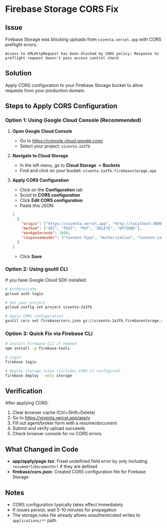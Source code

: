 # Firebase Storage CORS Fix

## Issue
Firebase Storage was blocking uploads from `viventa.vercel.app` with CORS preflight errors:
```
Access to XMLHttpRequest has been blocked by CORS policy: Response to preflight request doesn't pass access control check
```

## Solution
Apply CORS configuration to your Firebase Storage bucket to allow requests from your production domain.

## Steps to Apply CORS Configuration

### Option 1: Using Google Cloud Console (Recommended)

1. **Open Google Cloud Console**
   - Go to https://console.cloud.google.com/
   - Select your project: `viventa-2a3fb`

2. **Navigate to Cloud Storage**
   - In the left menu, go to **Cloud Storage** → **Buckets**
   - Find and click on your bucket: `viventa-2a3fb.firebasestorage.app`

3. **Apply CORS Configuration**
   - Click on the **Configuration** tab
   - Scroll to **CORS configuration**
   - Click **Edit CORS configuration**
   - Paste this JSON:
   ```json
   [
     {
       "origin": ["https://viventa.vercel.app", "http://localhost:3000"],
       "method": ["GET", "POST", "PUT", "DELETE", "OPTIONS"],
       "maxAgeSeconds": 3600,
       "responseHeader": ["Content-Type", "Authorization", "Content-Length", "User-Agent", "X-Requested-With"]
     }
   ]
   ```
   - Click **Save**

### Option 2: Using gsutil CLI

If you have Google Cloud SDK installed:

```bash
# Authenticate
gcloud auth login

# Set your project
gcloud config set project viventa-2a3fb

# Apply CORS configuration
gsutil cors set firebase/cors.json gs://viventa-2a3fb.firebasestorage.app
```

### Option 3: Quick Fix via Firebase CLI

```bash
# Install Firebase CLI if needed
npm install -g firebase-tools

# Login
firebase login

# Deploy storage rules (includes CORS if configured)
firebase deploy --only storage
```

## Verification

After applying CORS:

1. Clear browser cache (Ctrl+Shift+Delete)
2. Go to https://viventa.vercel.app/apply
3. Fill out agent/broker form with a resume/document
4. Submit and verify upload succeeds
5. Check browser console for no CORS errors

## What Changed in Code

- **app/apply/page.tsx**: Fixed undefined field error by only including `resumeUrl`/`documentUrl` if they are defined
- **firebase/cors.json**: Created CORS configuration file for Firebase Storage

## Notes

- CORS configuration typically takes effect immediately
- If issues persist, wait 5-10 minutes for propagation
- The storage.rules file already allows unauthenticated writes to `applications/**` path
